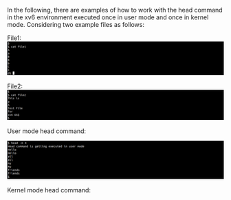 
In the following, there are examples of how to work with the head command in the xv6 environment executed once in user mode and once in kernel mode.
Considering two example files as follows:


File1:
![file1](https://github.com/gkiarashv/xv6/blob/main/images/file1.png)

File2:
![file2](https://github.com/gkiarashv/xv6/blob/main/images/file2.png)


User mode head command:

![headuserex](https://github.com/gkiarashv/xv6/blob/main/images/headuserex1.png)



Kernel mode head command:



